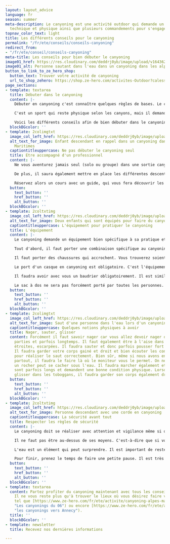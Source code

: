 ```yaml
---
layout: layout_advice
language: fr
season: summer
meta-description: Le canyoning est une activité outdoor qui demande un certain niveau
  technique et physique ainsi que plusieurs commandements pour s'engager en sécurité.
topnav_color_text: light
title: Les différents conseils pour le canyoning
permalink: "/fr/ete/conseils/conseils-canyoning"
redirect_from:
- "/fr/ete/conseil/conseils-canyoning"
meta-title: Les conseils pour bien débuter le canyoning
image01_href: https://res.cloudinary.com/deddrj0yb/image/upload/v1643629416/website/Canyoning%2006/GPTempDownload_2_o77y31.jpg
image01_alt: Personne sautant dans l'eau dans un canyoning dans les alpes maritimes
button_to_link_to_ze_hero_shop:
  button_text: Trouver votre activité de canyoning
  url_to_shop_zehero: https://shop.ze-hero.com/activites-Outdoor?calessonstype=all&catypegenderlistsummer=all&calessonsactivitytype=Canyoning&start-date=
page_sections:
- template: textarea
  title: Débuter dans le canyoning
  content: |-
    Débuter en canyoning c'est connaître quelques règles de bases. Le canyoning est un sport de sensation qui permet de vivre une expérience outdoor incroyable dans des lieux sauvages façonnés par la montagne. Pour toutes les personnes désirant se livrer à des sensations fortes, c'est l'activité parfaite. Un sport sensationnel qui permet de vivre un moment de partage en groupe dans des cadres naturels et uniques.

    C'est un sport qui reste physique selon les canyons, mais il demande des connaissances techniques importantes ainsi qu'une bonne connaissance du milieu naturel si vous êtes en autonomie. Il est donc primordial d'avoir quelques bases  pour s'aventurer dans les canyons. En effet, cette activité loisir peut rapidement devenir dangereuse.

    Voici les différents conseils afin de bien débuter dans le canyoning :
  blockBGcolor: ''
- template: 2colimgtxt
  image_col_left_href: https://res.cloudinary.com/deddrj0yb/image/upload/v1643629416/website/Canyoning%2006/IMG_2438_y5voyg.jpg
  alt_text_for_image: Enfant descendant en rappel dans un canyoning dans les Alpes
    Maritimes
  captiontitleuppercase: Ne pas débuter le canyoning seul
  title: Etre accompagné d'un professionnel
  content: |-
    Ne vous aventurez jamais seul (solo ou groupe) dans une sortie canyoning si vous êtes débutant(s) et qu'aucune personne ne maitrise la discipline. Pour débuter en canyoning, vous devez être accompagné d'un professionnel. Un professionnel possèdera toutes les connaissances importantes du lieu et du canyon. Il saura donc où passer, les zones à risques, à quel endroit sauter, où glisser etc. S'embarquer dans un canyon sans le connaître, c'est prendre le risque de se blesser en sautant au mauvais endroit, se bloquer dans un voie non praticable... Un accompagnateur professionnel évitera tout risque inutile pour vous garantir une belle sortie.

    De plus, il saura également mettre en place les différentes descentes en rappels, tyroliennes et les autres aspects techniques du canyoning. Ceci est la 1ère règle très importante afin d'avoir le maximum de sécurité pour vous et pour les autres si vous êtes en groupe.

    Réservez alors un cours avec un guide, qui vous fera découvrir les joies de cette discipline. Il pourra également vous apprendre quelques notions clés et importante. Il pourra également vous indiquer les différents canyons faciles qui peuvent être parfois simplement réalisables en randonné aquatique.
  button:
    text_button: ''
    href_button: ''
    alt_button: ''
  blockBGcolor: ''
- template: 2coltxtimg
  image_col_left_href: https://res.cloudinary.com/deddrj0yb/image/upload/v1643629416/website/Canyoning%2006/IMG_4219_yu6r5e.jpg
  alt_text_for_image: Deux enfants qui sont équipés pour faire du canyoning.
  captiontitleuppercase: L'équipement pour pratiquer le canyoning
  title: L'équipement
  content: |-
    Le canyoning demande un équipement bien spécifique à sa pratique et il est important de bien respecter le matériel.

    Tout d'abord, il faut porter une combinaison spécifique au canyoning. Elle doit déjà être épaisse car l'eau des canyons est souvent froide. La combinaison va être d'environ 5mm. Elle doit vraiment être spécifique au canyoning car elle aura des renforts au niveau des fesses, des coudes et des genoux. Il ne faut pas prendre des combinaisons de surf ou de plonger qui risquent de s'abîmer et de se trouer beaucoup plus facilement.

    Il faut porter des chaussures qui accrochent. Vous trouverez soient des chaussures spécifiques au canyoning, sinon vous prenez des chaussures de trail ou de randonnée (légères), qui sont donc plutôt souple et montante, pour ne pas se torde les chevilles et avec une bonne adhérence.

    Le port d'un casque en canyoning est obligatoire. C'est l'équipement de sécurité primordiale à avoir lors de chaque session. Un casque d'escalade convient parfaitement pour le canyoning. Il protégera des chocs, si vous tapez la tête, des pierres qui peuvent tomber etc.

    Il faudra avoir avec vous un baudrier obligatoirement. Il est similaire à celui de d'escalade mais il contient également une jupe qui protège vos fesses lors des glissades. Il sera ainsi composé d'une longe, d’un huit avec un mousqueton à vis sur le pontet. Le baudrier sera complété par des descendeurs, des mousquetons, des bloqueurs etc. Le "chef" de groupe portera dans son sac une corde semi-statique de canyoning de préférence coloré.

    Le sac à dos ne sera pas forcément porté par toutes les personnes. En étant débutant vous n'aurez pas à le porter. Mais le sac de canyoning doit être résistant à l'abrasion et il est composé de trous pour évacuer l'eau. Il portera les bidons étanches, l'alimentation et l'eau et d'autres équipements de sécurité et de soin.
  button:
    text_button: ''
    href_button: ''
    alt_button: ''
  blockBGcolor: ''
- template: 2colimgtxt
  image_col_left_href: https://res.cloudinary.com/deddrj0yb/image/upload/v1643629416/website/Canyoning%2006/GPTempDownload_2_o77y31.jpg
  alt_text_for_image: Saut d'une personne dans l'eau lors d'un canyoning
  captiontitleuppercase: Quelques notions physiques à avoir
  title: Nager, sauter, glisser
  content: Forcément il faut savoir nager car vous allez devoir nager dans certaines
    parties et parfois longtemps. Il faut également être à l'aise dans des zones parfois
    étroites, escarpées. Il faudra sauter et donc parfois pousser fort sur vos jambes.
    Il faudra garder votre corps gainé et droit et bien écouter les conseils du moniteur
    pour réaliser le saut correctement. Bien sûr, même si nous avons envie de sauter
    partout, il faudra le faire là où le moniteur vous le permet. On ne sait pas où
    un rocher peut se cacher sous l'eau. Il faudra marcher également et certains canyons
    sont parfois longs et demandent une bonne condition physique. Lorsque vous allez
    glisser dans les toboggans, il faudra garder son corps également droit et gainé.
  button:
    text_button: ''
    href_button: ''
    alt_button: ''
  blockBGcolor: ''
- template: 2coltxtimg
  image_col_left_href: https://res.cloudinary.com/deddrj0yb/image/upload/v1643730311/website/Canyoning%2006/IMG_6342_nrdlmr.jpg
  alt_text_for_image: Personne descendant avec une corde en canyoning
  captiontitleuppercase: La sécurité avant tout
  title: Respecter les règles de sécurité
  content: |-
    Le canyoning doit se réaliser avec attention et vigilance même si on s'amuse pendant la durée de l'activité. Lors ce que vous participez à l'activité avec un groupe de canyoning, il est important de bien écouter les conseils du moniteur. En effet, par exemple lors des sauts, si le moniteur vous indique de sauter exactement ici, il faut faire exactement ce qu'il indique. Il y a parfois des accidents qui se produisent car des personnes ont alors sauté à côté et se sont blessées.

    Il ne faut pas être au-dessus de ses moyens. C'est-à-dire que si vous êtes débutant, il faut l'indiquer au moniteur. Il arrive que des personnes ayant affirmé qu'ils avaient déjà pratiqué le canyoning, se trouvant bloqué car le canyon est trop difficile, trop technique. Il y a parfois quelques passages pour pouvoir s'échapper mais parfois on est bloqué et il est difficile de sortir.

    L'eau est un élément qui peut surprendre. Il est important de rester tout de même vigilent lorsque les personnes s'engagent dans un passage afin de s'assurer que tout va bien.

    Pour finir, prenez le temps de faire une petite pause. Il est très important de s'hydrater ainsi que de s'alimenter afin de rester lucide et d'avoir des muscles hydratés pour ne pas avoir des crampes.
  button:
    text_button: ''
    href_button: ''
    alt_button: ''
  blockBGcolor: ''
- template: textarea
  content: Partez profiter du canyoning maintenant avec tous les conseils importants.
    Il ne vous reste plus qu'à trouver le lieux où vous désirez faire votre canyoning
    tel que [https://www.ze-hero.com/fr/ete/activite/canyoning-alpes-maritimes](https://www.ze-hero.com/fr/ete/activite/canyoning-alpes-maritimes
    "Les canyonings du 06") ou encore [https://www.ze-hero.com/fr/ete/activite/canyoning-annecy](https://www.ze-hero.com/fr/ete/activite/canyoning-annecy
    "les canyonings vers Annecy").
  title: ''
  blockBGcolor: ''
- template: newsletter
  title: Recevez nos dernières informations

---
```

